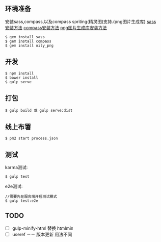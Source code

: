 ## 环境准备
安装sass,compass,以及compass spriting(精灵图)支持.(png图片生成库)
[sass安装方法](http://sass-lang.com/install)
[compass安装方法](http://compass-style.org/install)
[png图片生成库安装方法](http://compass-style.org/help/tutorials/spriting)
```
$ gem install sass
$ gem install compass
$ gem install oily_png
```

## 开发

```
$ npm install
$ bower install
$ gulp serve
```

## 打包

```
$ gulp build 或 gulp serve:dist
```

## 线上布署
```
$ pm2 start process.json
```
## 测试
karma测试:

```
$ gulp test
```
e2e测试:

```
//需要先在服务端开启测试模式
$ gulp test:e2e
```
## TODO
- [ ] gulp-minify-html  替换  htmlmin
- [ ] useref   －－ 版本更新 用法不同